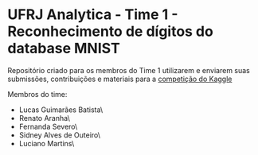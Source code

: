 # UFRJ Analytica - Time 1 - Reconhecimento de dígitos do database MNIST
Repositório criado para os membros do Time 1 utilizarem e enviarem suas submissões, contribuições e materiais para a [competição do Kaggle](https://www.kaggle.com/c/digit-recognizer)


Membros do time:

- Lucas Guimarães Batista\
- Renato Aranha\
- Fernanda Severo\
- Sidney Alves de Outeiro\
- Luciano Martins\
